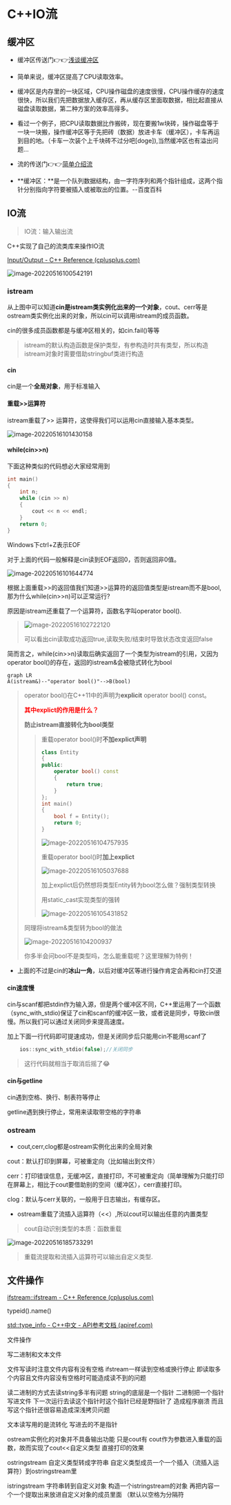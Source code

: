 # C++IO流

## 缓冲区

- 缓冲区传送门👉👉[浅谈缓冲区](https://blog.csdn.net/m0_53005929/article/details/122422043)

- 简单来说，缓冲区提高了CPU读取效率。

- 缓冲区是内存里的一块区域，CPU操作磁盘的速度很慢，CPU操作缓存的速度很快，所以我们先把数据放入缓存区，再从缓存区里面取数据，相比起直接从磁盘读取数据，第二种方案的效率高得多。
- 看过一个例子，把CPU读取数据比作搬砖，现在要搬1w块砖，操作磁盘等于一块一块搬，操作缓冲区等于先把砖（数据）放进卡车（缓冲区），卡车再运到目的地。（卡车一次装个上千块砖不过分吧[doge]),当然缓冲区也有溢出问题...

- 流的传送门👉👉[简单介绍流](https://blog.csdn.net/m0_53005929/article/details/119740505)

- **缓冲区：**是一个队列数据结构，由一字符序列和两个指针组成，这两个指针分别指向字符要被插入或被取出的位置。--百度百科

##  IO流

>  IO流：输入输出流

C++实现了自己的流类库来操作IO流

[Input/Output - C++ Reference (cplusplus.com)](http://www.cplusplus.com/reference/iolibrary/)

![image-20220516100542191](https://pic-1304888003.cos.ap-guangzhou.myqcloud.com/img/image-20220516100542191.png)

### istream





从上图中可以知道**cin是istream类实例化出来的一个对象**，cout、cerr等是ostream类实例化出来的对象，所以cin可以调用istream的成员函数。

cin的很多成员函数都是与缓冲区相关的，如cin.fail()等等

> istream的默认构造函数是保护类型，有参构造时共有类型，所以构造istream对象时需要借助stringbuf类进行构造

####  cin

cin是一个**全局对象**，用于标准输入

#### 重载>>运算符

istream重载了>> 运算符，这使得我们可以运用cin直接输入基本类型。

![image-20220516101430158](https://pic-1304888003.cos.ap-guangzhou.myqcloud.com/img/image-20220516101430158.png)

#### while(cin>>n)

下面这种类似的代码想必大家经常用到

```c++
int main()
{
	int n;
	while (cin >> n)
	{
		cout << n << endl;
	}
	return 0;
}
```

Windows下ctrl+Z表示EOF

对于上面的代码一般解释是cin读到EOF返回0，否则返回非0值。

![image-20220516101644774](https://pic-1304888003.cos.ap-guangzhou.myqcloud.com/img/image-20220516101644774.png)

根据上面重载>>的返回值我们知道>>运算符的返回值类型是istream而不是bool,那为什么while(cin>>n)可以正常运行?

原因是istream还重载了一个运算符，函数名字叫operator bool().

> ![image-20220516102722120](https://pic-1304888003.cos.ap-guangzhou.myqcloud.com/img/image-20220516102722120.png)
>
> 可以看出cin读取成功返回true,读取失败/结束时导致状态改变返回false

简而言之，while(cin>>n)读取后确实返回了一个类型为istream的引用，又因为operator bool()的存在，返回的istream&会被隐式转化为bool

```meRmaid
graph LR
A(istream&)--"operator bool()"-->B(bool)
```

> operator bool()在C++11中的声明为**explicit** operator bool() const。
>
> **<font color=red>其中explict的作用是什么？</font>**
>
> **防止istream直接转化为bool类型**
>
> > 重载operator bool()时**不加explict声明**
> >
> > ```c++
> > class Entity
> > {
> > public:
> > 	operator bool() const
> > 	{
> > 		return true;
> > 	}
> > };
> > int main()
> > {
> > 	bool f = Entity();
> > 	return 0;
> > }
> > ```
> >
> > ![image-20220516104757935](https://pic-1304888003.cos.ap-guangzhou.myqcloud.com/img/image-20220516104757935.png)
> >
> > 重载operator bool()时**加上explict**
> >
> > ![image-20220516105037688](https://pic-1304888003.cos.ap-guangzhou.myqcloud.com/img/image-20220516105037688.png)
> >
> > 加上explict后仍然想将类型Entity转为bool怎么做？强制类型转换
> >
> > 用static_cast实现类型的强转
> >
> > ![image-20220516105431852](https://pic-1304888003.cos.ap-guangzhou.myqcloud.com/img/image-20220516105431852.png)
>
> 同理将istream&类型转为bool的做法
>
> ![image-20220516104200937](https://pic-1304888003.cos.ap-guangzhou.myqcloud.com/img/image-20220516104200937.png)
>
> 你多半会问bool不是类型吗，怎么能重载呢？这里理解为特例！

- 上面的不过是cin的**冰山一角**，以后对缓冲区等进行操作肯定会再和cin打交道

#### cin速度慢

cin与scanf都把stdin作为输入源，但是两个缓冲区不同，C++里运用了一个函数（sync_with_stdio)保证了cin和scanf的缓冲区一致，或者说是同步，导致cin很慢。所以我们可以通过关闭同步来提高速度。

加上下面一行代码即可提速成功，但是关闭同步后只能用cin不能用scanf了

```c++
	ios::sync_with_stdio(false);//关闭同步
```

> 这行代码就相当于取消后摇了😂

#### cin与getline

cin遇到空格、换行、制表符等停止

getline遇到换行停止，常用来读取带空格的字符串

### ostream

- cout,cerr,clog都是ostream实例化出来的全局对象

cout：默认打印到屏幕，可被重定向（比如输出到文件）

cerr：打印错误信息，无缓冲区，直接打印，不可被重定向（简单理解为只能打印在屏幕上，相比于cout要借助别的空间（缓冲区），cerr直接打印。

clog：默认与cerr关联的，一般用于日志输出，有缓存区。

- ostream重载了流插入运算符（<<）,所以cout可以输出任意的内置类型

> cout自动识别类型的本质：函数重载

![image-20220516185733291](https://pic-1304888003.cos.ap-guangzhou.myqcloud.com/img/image-20220516185733291.png)

> 重载流提取和流插入运算符可以输出自定义类型.

## 文件操作

[ifstream::ifstream - C++ Reference (cplusplus.com)](http://www.cplusplus.com/reference/fstream/ifstream/ifstream/)



typeid().name()

[std::type_info - C++中文 - API参考文档 (apiref.com)](https://www.apiref.com/cpp-zh/cpp/types/type_info.html)





文件操作

写二进制和文本文件



文件写读时注意文件内容有没有空格  ifstream一样读到空格或换行停止 即读取多个内容且文件内容没有空格时可能造成读不到的问题



读二进制的方式去读string多半有问题 string的底层是一个指针 二进制把一个指针写进文件 下一次运行去读这个指针时这个指针已经是野指针了 造成程序崩溃  而且写这个指针还很容易造成深浅拷贝问题

文本读写用的是流转化  写进去的不是指针



ostream实例化的对象并不具备输出功能 只是cout有 cout作为参数进入重载的函数，故而实现了cout<<自定义类型 直接打印的效果

ostringstream   自定义类型转成字符串  自定义类型成员一个一个插入（流插入运算符）到ostringstream里

istringstream   字符串转到自定义对象  构造一个istringstream的对象  再把内容一个一个提取出来放进自定义对象的成员里面  （默认以空格为分隔符



